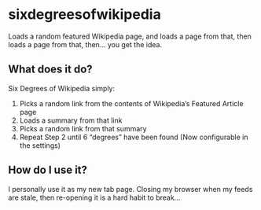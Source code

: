 # sixdegreesofwikipedia
Loads a random featured Wikipedia page, and loads a page from that, then loads a page from that, then... you get the idea.

## What does it do?
Six Degrees of Wikipedia simply:

1. Picks a random link from the contents of Wikipedia’s Featured Article page
2. Loads a summary from that link
3. Picks a random link from that summary
4. Repeat Step 2 until 6 “degrees” have been found (Now configurable in the settings)

## How do I use it?
I personally use it as my new tab page. Closing my browser when my feeds are stale, then re-opening it is a hard habit to break…
